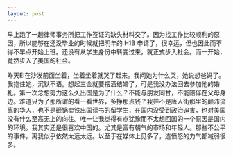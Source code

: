 ```yaml
---
layout: post
---
```


早上跑了一趟律师事务所把工作签证的缺失材料交了。因为找工作比较顺利的原因，所以能够在还没毕业的时候就把明年的 H1B 申请了，很幸运，但也因此而不得不早点开始上班。还没有从学生身份中转变过来，就正式步入社会。而一开始，竟然步入了美国的社会。

昨天El在沙发前面坐着，坐着坐着就哭了起来。我问她为什么哭，她说想爸妈了。我抱住她，沉默不语。想起三金就要摆酒结婚了，可是我没办法回去参加他的婚礼。第一次念想努力这么久出国是为了什么？不能与朋友同甘，不能陪伴在父母身边。难道只为了那所谓的看一看世界，多挣那点钱？我并不是唐人街那里的颠沛流离的华人，也不是砸锅卖铁出国读书的留学生，在国内没受到政治迫害，也对美国没有什么至高无上的向往。唯一让我觉得有点犹豫而不太想回国的一个原因是国内的环境。我其实还是很喜欢中国的。尤其是富有朝气的市场和年轻人。那些不公平的事件，离我似乎依然太远太远。以至于在媒体上见多了，连愤怒的力气都减弱很多。
